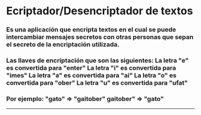 <h1>Ecriptador/Desencriptador de textos</h1>
<h3>Es una aplicación que encripta textos en el cual se puede intercambiar mensajes secretos con otras personas que sepan el secreto de la encriptación utilizada.</h3>
<h3>Las llaves de encriptación que son las siguientes:
La letra "e" es convertida para "enter"
La letra "i" es convertida para "imes"
La letra "a" es convertida para "ai"
La letra "o" es convertida para "ober"
La letra "u" es convertida para "ufat"</h3>
<h3>Por ejemplo:
"gato" => "gaitober"
gaitober" => "gato"</h3>
<hr />

